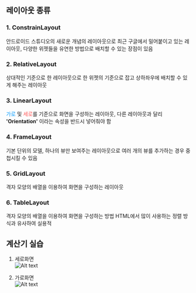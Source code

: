 ## 레이아웃 종류

### 1. ConstrainLayout
안드로이드 스튜디오의 새로운 개념의 레이아웃으로 최근 구글에서 밀어붙이고 있는 레이아웃, 다양한 위젯들을 유연한 방법으로 배치할 수 있는 장점이 있음
### 2. RelativeLayout
상대적인 기준으로 한 레이아웃으로 한 위젯의 기준으로 잡고 상하좌우에 배치할 수 있게 해주는 레이아웃

### 3. LinearLayout
<font color = "#0099ff">가로</font> 및 <font color = "#ff5555">세로</font>를 기준으로 화면을 구성하는 레이아웃, 다른 레이아웃과 달리 <strong>'Orientation'</strong> 이라는 속성을 반드시 넣어줘야 함

### 4. FrameLayout
기본 단위의 모델, 하나의 뷰만 보여주는 레이아웃으로 여러 개의 뷰를 추가하는 경우 중첩시킬 수 있음

### 5. GridLayout
격자 모양의 배열을 이용하여 화면을 구성하는 레이아웃

### 6. TableLayout

격자 모양의 배열을 이용하여 화면을 구성하는 방법
HTML에서 많이 사용하는 정렬 방식과 유사하여 실용적


## 계산기 실습
1. 세로화면<br>
![Alt text](/https://github.com/superalan89/Study/blob/master/Android/BasicLayout/img/Calculator01.PNG)

2. 가로화면<br>
![Alt text](/https://github.com/superalan89/Study/blob/master/Android/BasicLayout/img/Calculator02.PNG)
